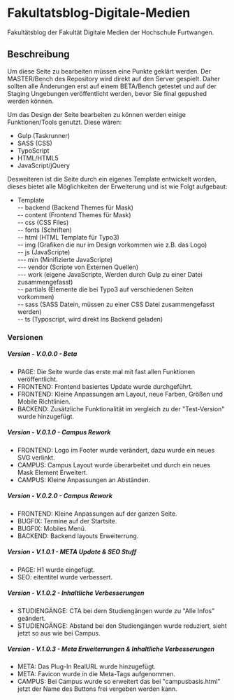 # Fakultatsblog-Digitale-Medien
Fakultätsblog der Fakultät Digitale Medien der Hochschule Furtwangen.

<h2>Beschreibung</h2>

<p>Um diese Seite zu bearbeiten müssen eine Punkte geklärt werden. Der MASTER/Bench des Repository wird direkt auf den Server gespielt. Daher sollten alle Änderungen erst auf einem BETA/Bench getestet und auf der Staging Ungebungen veröffentlicht werden, bevor Sie final gepushed werden können.</p>

<p>Um das Design der Seite bearbeiten zu können werden einige Funktionen/Tools genutzt. Diese wären:</p>

<ul>
  <li>Gulp (Taskrunner)</li>
  <li>SASS (CSS)</li>
  <li>TypoScript</li>
  <li>HTML/HTML5</li>
  <li>JavaScript/jQuery</li>
</ul>

<p>Desweiteren ist die Seite durch ein eigenes Template entwickelt worden, dieses bietet alle Möglichkeiten der Erweiterung und ist wie Folgt aufgebaut:</p>

- Template<br>
-- backend (Backend Themes für Mask)<br>
-- content (Frontend Themes für Mask)<br>
-- css (CSS Files)<br>
-- fonts (Schriften)<br>
-- html (HTML Template für Typo3)<br>
-- img (Grafiken die nur im Design vorkommen wie z.B. das Logo)<br>
-- js (JavaScripte)<br>
--- min (Minifizierte JavaScripte)<br>
--- vendor (Scripte von Externen Quellen)<br>
--- work (eigene JavaScripte, Werden durch Gulp zu einer Datei zusammengefasst)<br>
-- partials (Elemente die bei Typo3 auf verschiedenen Seiten vorkommen)<br>
-- sass (SASS Datein, müssen zu einer CSS Datei zusammengefasst werden)<br>
-- ts (Typoscript, wird direkt ins Backend geladen)<br>

<h3>Versionen</h3>

<h5>Version - V.0.0.0 - Beta</h5>
<ul>
  <li>PAGE: Die Seite wurde das erste mal mit fast allen Funktionen veröffentlicht.</li>
  <li>FRONTEND: Frontend basiertes Update wurde durchgeführt.</li>
  <li>FRONTEND: Kleine Anpassungen am Layout, neue Farben, Größen und Mobile Richtlinien.</li>
  <li>BACKEND: Zusätzliche Funktionalität im vergleich zu der "Test-Version" wurde hinzugefügt.</li>
</ul>

<h5>Version - V.0.1.0 - Campus Rework</h5>
<ul>
  <li>FRONTEND: Logo im Footer wurde verändert, dazu wurde ein neues SVG verlinkt.</li>
  <li>CAMPUS: Campus Layout wurde überarbeitet und durch ein neues Mask Element Erweitert.</li>
  <li>CAMPUS: Kleine Anpassungen an Abständen.</li>
</ul>

<h5>Version - V.0.2.0 - Campus Rework</h5>
<ul>
  <li>FRONTEND: Kleine Anpassungen auf der ganzen Seite.</li>
  <li>BUGFIX: Termine auf der Startsite.</li>
  <li>BUGFIX: Mobiles Menü.</li>
  <li>BACKEND: Backend layouts Erweiterrung.</li>
</ul>

<h5>Version - V.1.0.1 - META Update & SEO Stuff</h5>
<ul>
  <li>PAGE: H1 wurde eingefügt.</li>
  <li>SEO: eitentitel wurde verbessert.</li>
</ul>

<h5>Version - V.1.0.2 - Inhaltliche Verbesserungen</h5>
<ul>
  <li>STUDIENGÄNGE: CTA bei dern Studiengängen wurde zu "Alle Infos" geändert.</li>
  <li>STUDIENGÄNGE: Abstand bei den Studiengängen wurde reduziert, sieht jetzt so aus wie bei Campus.</li>
</ul>

<h5>Version - V.1.0.3 - Meta Erweiterrungen & Inhaltliche Verbesserungen</h5>
<ul>
  <li>META: Das Plug-In RealURL wurde hinzugefügt.</li>
  <li>META: Favicon wurde in die Meta-Tags aufgenommen.</li>
  <li>CAMPUS: Bei Campus wurde so erweitert das bei "campusbasis.html" jetzt der Name des Buttons frei vergeben werden kann.</li>
</ul>

